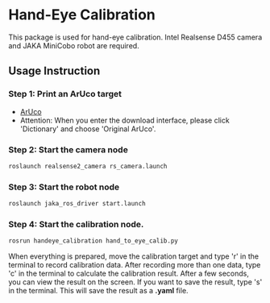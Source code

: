 # Hand-Eye Calibration

This package is used for hand-eye calibration. Intel Realsense D455 camera and JAKA MiniCobo robot are required.

## Usage Instruction

### Step 1: Print an ArUco target
- [ArUco](https://chev.me/arucogen/)
- Attention: When you enter the download interface, please click 'Dictionary' and choose 'Original ArUco'. 

### Step 2: Start the camera node
```bash
roslaunch realsense2_camera rs_camera.launch
```
### Step 3: Start the robot node
```bash
roslaunch jaka_ros_driver start.launch
```
### Step 4: Start the calibration node. 
```bash
rosrun handeye_calibration hand_to_eye_calib.py
```
When everything is prepared, move the calibration target and type 'r' in the terminal to record calibration data. After recording more than one data, type 'c' in the terminal to calculate the calibration result. After a few seconds, you can view the result on the screen. If you want to save the result, type 's' in the terminal. This will save the result as a **.yaml** file.
